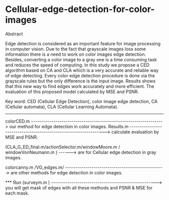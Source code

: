 # Cellular-edge-detection-for-color-images



Abstract

Edge detection is considered as an important feature for image processing in computer vision. Due to the fact that grayscale images loss some information there is a need to work on color images edge detection. Besides, converting a color image to a gray one is a time consuming task and reduces the speed of computing. In this study we propose a CED algorithm based on CA and CLA which is a very accurate and reliable way of edge detecting. Every color edge detection procedure is done via the grayscale rules but the only difference is the input image. Results shows that this new way to find edges work accurately and more efficient. The evaluation of this proposed model calculated by MSE and PSNR. 

Key word: CED (Cellular Edge Detection), color image edge detection, CA (Cellular automata), CLA (Cellular Learning Automata).

--------------------------------------------------


colorCED.m  ----------------------------------------------------------------->  our method for  edge detection in color images.
Results.m   ----------------------------------------------------------------->  calculate evaluation by MSE and PSNR.

(CLA_G_ED_final.m/actionSelector.m/windowMoore.m / windowVonNeumann.m ) ------> are for Cellular edge detection in gray images.

colorcanny.m /VG_edges.m/ ------------------------------------------------->  are other methods for edge detection in color images.

 
*** Run (surveym.m ) ---------------------------------------------------->                                                                                          you will get mask of edges with all these methods and PSNR & MSE for each mask.

